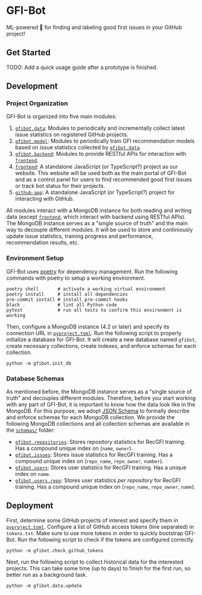 # GFI-Bot

ML-powered 🤖 for finding and labeling good first issues in your GitHub project!

## Get Started

TODO: Add a quick usage guide after a prototype is finished.

## Development

### Project Organization

GFI-Bot is organized into five main modules:

1. [`gfibot.data`](gfibot/data): Modules to periodically and incrementally collect latest issue statistics on registered GitHub projects.
2. [`gfibot.model`](gfibot/data): Modules to periodically train GFI recommendation models based on issue statistics collected by [`gfibot.data`](gfibot/data).
3. [`gfibot.backend`](gfibot/backend): Modules to provide RESTful APIs for interaction with [`frontend`](frontend).
4. [`frontend`](frontend): A standalone JavaScript (or TypeScript?) project as our website. This website will be used both as the main portal of GFI-Bot and as a control panel for users to find recommended good first issues or track bot status for their projects.
5. [`github-app`](github-app): A standalone JavaScript (or TypeScript?) project for interacting with GitHub.

All modules interact with a MongoDB instance for both reading and writing data (except [`frontend`](frontend), which interact with backend using RESTful APIs). The MongoDB instance serves as a "single source of truth" and the main way to decouple different modules. It will be used to store and continiously update issue statistics, training progress and performance, recommendation results, etc.

### Environment Setup

GFI-Bot uses [poetry](https://python-poetry.org/) for dependency management. Run the following commands with poetry to setup a working environment.

```shell script
poetry shell       # activate a working virtual environment
poetry install     # install all dependencies
pre-commit install # install pre-commit hooks
black .            # lint all Python code
pytest             # run all tests to confirm this environment is working
```

Then, configure a MongoDB instance (4.2 or later) and specify its connection URL in [`pyproject.toml`](pyproject.toml). Run the following script to properly initialize a database for GFI-Bot. It will create a new database named `gfibot`, create necessary collections, create indexes, and enforce schemas for each collection.

```shell script
python -m gfibot.init_db
```

### Database Schemas

As mentioned before, the MongoDB instance serves as a "single source of truth" and decouples different modules. Therefore, before you start working with any part of GFI-Bot, it is important to know how the data look like in the MongoDB. For this purpose, we adopt [JSON Schema](https://json-schema.org) to formally describe and enforce schemas for each MongoDB collection. We provide the following MongoDB collections and all collection schemas are available in the [`schemas/`](schemas) folder:

* [`gfibot.repositories`](schemas/repositories.json): Stores repository statistics for RecGFI training. Has a compound unique index on (`name`, `owner`).
* [`gfibot.issues`](schemas/issues.json): Stores issue statistics for RecGFI training. Has a compound unique index on (`repo_name`, `repo_owner`, `number`).
* [`gfibot.users`](schemas/users.json): Stores user statistics for RecGFI training. Has a unique index on `name`.
* [`gfibot.users.repo`](schemas/users.repo.json): Stores user statistics *per repository* for RecGFI training. Has a compound unique index on (`repo_name`, `repo_owner`, `name`).

## Deployment

First, determine some GitHub projects of interest and specify them in [`pyproject.toml`](pyproject.toml). Configure a list of GitHub access tokens (line separated) in `tokens.txt`. Make sure to use more tokens in order to quickly bootstrap GFI-Bot. Run the following script to check if the tokens are configured correctly.

```shell script
python -m gfibot.check_github_tokens
```

Next, run the following script to collect historical data for the interested projects. This can take some time (up to days) to finish for the first run, so better run as a background task.

```shell script
python -m gfibot.data.update
```
